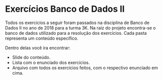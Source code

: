 # Exercícios Banco de Dados II 
Todos os exercicíos a seguir foram passados na disciplina de Banco de Dados II no ano de 2018 para a turma 3K.
Na raiz do projeto encontra-se o banco de dados utilizado para a resolução dos exercícios. Cada pasta representa um conteúdo específico.

Dentro delas você ira encontrar:
* Slide do conteúdo.
* Lista com o enuncíado dos exercícios.
* Arquivo com todos os exercícios feitos, com o respectivo enuncíado em cima.


